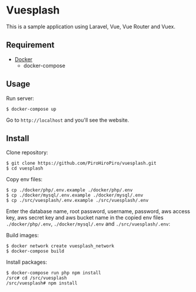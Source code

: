 # Vuesplash

This is a sample application using Laravel, Vue, Vue Router and Vuex.

## Requirement

- [Docker](https://www.docker.com/)
  - docker-compose

## Usage

Run server:

```console
$ docker-compose up
```

Go to `http://localhost` and you'll see the website.

## Install

Clone repository:

```console
$ git clone https://github.com/PiroHiroPiro/vuesplash.git
$ cd vuesplash
```

Copy env files:

```console
$ cp ./docker/php/.env.example ./docker/php/.env
$ cp ./docker/mysql/.env.example ./docker/mysql/.env
$ cp ./src/vuesplash/.env.example ./src/vuesplash/.env
```

Enter the database name, root password, username, password, aws access key, aws secret key and aws bucket name in the copied env files `./docker/php/.env`, `./docker/mysql/.env` and `./src/vuesplash/.env`:

Build images:

```console
$ docker network create vuesplash_network
$ docker-compose build
```

Install packages:

```console
$ docker-compose run php npm install
/src# cd /src/vuesplash
/src/vuesplash# npm install
```
